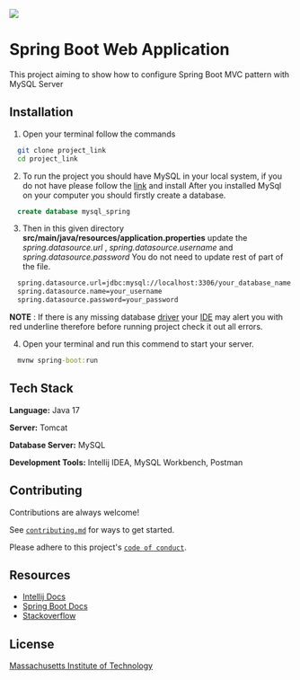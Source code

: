 ![](https://miro.medium.com/max/700/1*-uckV8DOh3l0bCvqZ73zYg.png)
# Spring Boot Web Application

This project aiming to show how to configure Spring Boot MVC pattern with MySQL Server




## Installation


1. Open your terminal follow the commands
```bash
  git clone project_link
  cd project_link
```
2. To run the project you should have MySQL in your local system, if you do not have please follow the [link](https://www.mysql.com/) and install
   After you installed MySql on your computer you should firstly create a database.
```sql
  create database mysql_spring
```
3. Then in this given directory **src/main/java/resources/application.properties** update the *spring.datasource.url* ,
   *spring.datasource.username* and *spring.datasource.password*
   You do not need to update rest of part of the file.

```txt
  spring.datasource.url=jdbc:mysql://localhost:3306/your_database_name
  spring.datasource.name=your_username
  spring.datasource.password=your_password
```

**NOTE** : If there is any missing database [driver](https://www.jetbrains.com/help/idea/mysql.html) your [IDE](https://en.wikipedia.org/wiki/Integrated_development_environment) may alert you with red underline therefore before running project check it out all errors.

4. Open your terminal and run this commend to start your server.

```cmd
  mvnw spring-boot:run
```
## Tech Stack

**Language:** Java 17

**Server:** Tomcat

**Database Server:** MySQL

**Development Tools:** Intellij IDEA, MySQL Workbench, Postman


## Contributing

Contributions are always welcome!

See [`contributing.md`](CONTRIBUTING.md) for ways to get started.

Please adhere to this project's [`code of conduct`](CODE_OF_CONDUCT.md).


## Resources

- [Intellij Docs](https://www.jetbrains.com/)
- [Spring Boot Docs](https://spring.io/quickstart)
- [Stackoverflow](https://stackoverflow.com/)


## License

[Massachusetts Institute of Technology](https://choosealicense.com/licenses/mit/)

